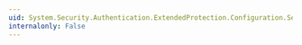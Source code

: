 ```yaml
---
uid: System.Security.Authentication.ExtendedProtection.Configuration.ServiceNameElementCollection.Remove(System.Security.Authentication.ExtendedProtection.Configuration.ServiceNameElement)
internalonly: False
---
```


